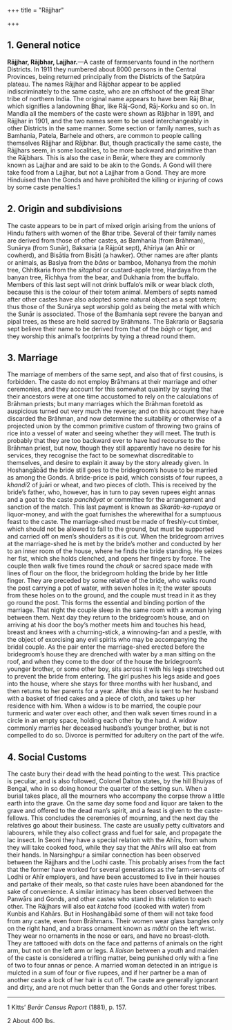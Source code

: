 +++
title = "Rājjhar"

+++


## 1. General notice

**Rājjhar, Rājbhar, Lajjhar.**—A caste of farmservants found in the northern Districts. In 1911 they numbered about 8000 persons in the Central Provinces, being returned principally from the Districts of the Satpūra plateau. The names Rājjhar and Rājbhar appear to be applied indiscriminately to the same caste, who are an offshoot of the great Bhar tribe of northern India. The original name appears to have been Rāj Bhar, which signifies a landowning Bhar, like Rāj-Gond, Rāj-Korku and so on. In Mandla all the members of the caste were shown as Rājbhar in 1891, and Rājjhar in 1901, and the two names seem to be used interchangeably in other Districts in the same manner. Some section or family names, such as Bamhania, Patela, Barhele and others, are common to people calling themselves Rājjhar and Rājbhar. But, though practically the same caste, the Rājjhars seem, in some localities, to be more backward and primitive than the Rājbhars. This is also the case in Berār, where they are commonly known as Lajjhar and are said to be akin to the Gonds. A Gond will there take food from a Lajjhar, but not a Lajjhar from a Gond. They are more Hinduised than the Gonds and have prohibited the killing or injuring of cows by some caste penalties.1 



## 2. Origin and subdivisions

The caste appears to be in part of mixed origin arising from the unions of Hindu fathers with women of the Bhar tribe. Several of their family names are derived from those of other castes, as Bamhania \(from Brāhman\), Sunārya \(from Sunār\), Baksaria \(a Rājpūt sept\), Ahīriya \(an Ahīr or cowherd\), and Bisātia from Bisāti \(a hawker\). Other names are after plants or animals, as Baslya from the *bāns* or bamboo, Mohanya from the *mohin* tree, Chhitkaria from the *sītaphal* or custard-apple tree, Hardaya from the banyan tree, Rīchhya from the bear, and Dukhania from the buffalo. Members of this last sept will not drink buffalo’s milk or wear black cloth, because this is the colour of their totem animal. Members of septs named after other castes have also adopted some natural object as a sept totem; thus those of the Sunārya sept worship gold as being the metal with which the Sunār is associated. Those of the Bamhania sept revere the banyan and pipal trees, as these are held sacred by Brāhmans. The Bakraria or Bagsaria sept believe their name to be derived from that of the *bāgh* or tiger, and they worship this animal’s footprints by tying a thread round them. 



## 3. Marriage

The marriage of members of the same sept, and also that of first cousins, is forbidden. The caste do not employ Brāhmans at their marriage and other ceremonies, and they account for this somewhat quaintly by saying that their ancestors were at one time accustomed to rely on the calculations of Brāhman priests; but many marriages which the Brāhman foretold as auspicious turned out very much the reverse; and on this account they have discarded the Brāhman, and now determine the suitability or otherwise of a projected union by the common primitive custom of throwing two grains of rice into a vessel of water and seeing whether they will meet. The truth is probably that they are too backward ever to have had recourse to the Brāhman priest, but now, though they still apparently have no desire for his services, they recognise the fact to be somewhat discreditable to themselves, and desire to explain it away by the story already given. In Hoshangābād the bride still goes to the bridegroom’s house to be married as among the Gonds. A bride-price is paid, which consists of four rupees, a *khandi*2 of juāri or wheat, and two pieces of cloth. This is received by the bride’s father, who, however, has in turn to pay seven rupees eight annas and a goat to the caste *panchāyat* or committee for the arrangement and sanction of the match. This last payment is known as *Skarāb-ka-rupaya* or liquor-money, and with the goat furnishes the wherewithal for a sumptuous feast to the caste. The marriage-shed must be made of freshly-cut timber, which should not be allowed to fall to the ground, but must be supported and carried off on men’s shoulders as it is cut. When the bridegroom arrives at the marriage-shed he is met by the bride’s mother and conducted by her to an inner room of the house, where he finds the bride standing. He seizes her fist, which she holds clenched, and opens her fingers by force. The couple then walk five times round the *chauk* or sacred space made with lines of flour on the floor, the bridegroom holding the bride by her little finger. They are preceded by some relative of the bride, who walks round the post carrying a pot of water, with seven holes in it; the water spouts from these holes on to the ground, and the couple must tread in it as they go round the post. This forms the essential and binding portion of the marriage. That night the couple sleep in the same room with a woman lying between them. Next day they return to the bridegroom’s house, and on arriving at his door the boy’s mother meets him and touches his head, breast and knees with a churning-stick, a winnowing-fan and a pestle, with the object of exorcising any evil spirits who may be accompanying the bridal couple. As the pair enter the marriage-shed erected before the bridegroom’s house they are drenched with water by a man sitting on the roof, and when they come to the door of the house the bridegroom’s younger brother, or some other boy, sits across it with his legs stretched out to prevent the bride from entering. The girl pushes his legs aside and goes into the house, where she stays for three months with her husband, and then returns to her parents for a year. After this she is sent to her husband with a basket of fried cakes and a piece of cloth, and takes up her residence with him. When a widow is to be married, the couple pour turmeric and water over each other, and then walk seven times round in a circle in an empty space, holding each other by the hand. A widow commonly marries her deceased husband’s younger brother, but is not compelled to do so. Divorce is permitted for adultery on the part of the wife. 



## 4. Social Customs

The caste bury their dead with the head pointing to the west. This practice is peculiar, and is also followed, Colonel Dalton states, by the hill Bhuiyas of Bengal, who in so doing honour the quarter of the setting sun. When a burial takes place, all the mourners who accompany the corpse throw a little earth into the grave. On the same day some food and liquor are taken to the grave and offered to the dead man’s spirit, and a feast is given to the caste-fellows. This concludes the ceremonies of mourning, and the next day the relatives go about their business. The caste are usually petty cultivators and labourers, while they also collect grass and fuel for sale, and propagate the lac insect. In Seoni they have a special relation with the Ahīrs, from whom they will take cooked food, while they say that the Ahīrs will also eat from their hands. In Narsinghpur a similar connection has been observed between the Rājjhars and the Lodhi caste. This probably arises from the fact that the former have worked for several generations as the farm-servants of Lodhi or Ahīr employers, and have been accustomed to live in their houses and partake of their meals, so that caste rules have been abandoned for the sake of convenience. A similar intimacy has been observed between the Panwārs and Gonds, and other castes who stand in this relation to each other. The Rājjhars will also eat *katcha* food \(cooked with water\) from Kunbis and Kahārs. But in Hoshangābād some of them will not take food from any caste, even from Brāhmans. Their women wear glass bangles only on the right hand, and a brass ornament known as *māthi* on the left wrist. They wear no ornaments in the nose or ears, and have no breast-cloth. They are tattooed with dots on the face and patterns of animals on the right arm, but not on the left arm or legs. A *liaison* between a youth and maiden of the caste is considered a trifling matter, being punished only with a fine of two to four annas or pence. A married woman detected in an intrigue is mulcted in a sum of four or five rupees, and if her partner be a man of another caste a lock of her hair is cut off. The caste are generally ignorant and dirty, and are not much better than the Gonds and other forest tribes. 



* * *

1 Kitts’ *Berār Census Report* \(1881\), p. 157. 

2 About 400 lbs. 




